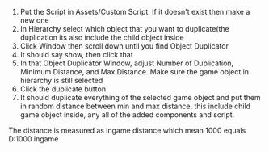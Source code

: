1. Put the Script in Assets/Custom Script. If it doesn't exist then make a new one
2. In Hierarchy select which object that you want to duplicate(the duplication its also include the child object inside
3. Click Window then scroll down until you find Object Duplicator
4. It should say show, then click that
5. In that Object Duplicator Window, adjust Number of Duplication, Minimum Distance, and Max Distance. Make sure the game object in hierarchy is still selected 
6. Click the duplicate button
7. It should duplicate everything of the selected game object and put them in random distance between min and max distance, this include child game object inside, any all of the added components and script.

The distance is measured as ingame distance which mean 1000 equals D:1000 ingame
